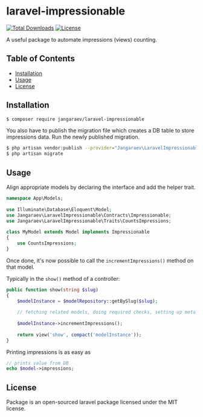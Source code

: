 # laravel-impressionable

[![Total Downloads](http://poser.pugx.org/jangaraev/laravel-impressionable/downloads)](https://packagist.org/packages/jangaraev/laravel-impressionable)
[![License](http://poser.pugx.org/jangaraev/laravel-impressionable/license)](https://packagist.org/packages/jangaraev/laravel-impressionable)

A useful package to automate impressions (views) counting.

## Table of Contents

- <a href="#installation">Installation</a>
- <a href="#usage">Usage</a>
- <a href="#license">License</a>

## Installation

```bash
$ composer require jangaraev/laravel-impressionable
```

You also have to publish the migration file which creates a DB table to store
impressions data. Run the newly published migration.

```bash
$ php artisan vendor:publish --provider="Jangaraev\LaravelImpressionable\ImpressionableServiceProvider" --tag="migrations"
$ php artisan migrate
```

## Usage

Align appropriate models by declaring the interface and add the helper trait.

```php
namespace App\Models;  
 
use Illuminate\Database\Eloquent\Model;
use Jangaraev\LaravelImpressionable\Contracts\Impressionable;
use Jangaraev\LaravelImpressionable\Traits\CountsImpressions;
 
class MyModel extends Model implements Impressionable
{
    use CountsImpressions;
}
```

Once done, it's now possible to call the `incrementImpressions()` method on that model.

Typically in the `show()` method of a controller:

```php
public function show(string $slug)
{
    $modelInstance = $modelRepository::getBySlug($slug);
 
    // fetching related models, doing required checks, setting up meta tags, etc  
 
    $modelInstance->incrementImpressions();
 
    return view('show', compact('modelInstance'));
}
```

Printing impressions is as easy as

```php
// prints value from DB
echo $model->impressions;
```

## License

Package is an open-sourced laravel package licensed under the MIT license.